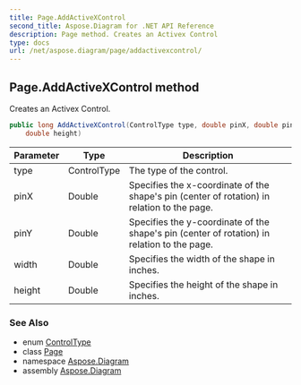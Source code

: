 ```yaml
---
title: Page.AddActiveXControl
second_title: Aspose.Diagram for .NET API Reference
description: Page method. Creates an Activex Control
type: docs
url: /net/aspose.diagram/page/addactivexcontrol/
---
```

## Page.AddActiveXControl method

Creates an Activex Control.

```csharp
public long AddActiveXControl(ControlType type, double pinX, double pinY, double width, 
    double height)
```

| Parameter | Type | Description |
| --- | --- | --- |
| type | ControlType | The type of the control. |
| pinX | Double | Specifies the x-coordinate of the shape's pin (center of rotation) in relation to the page. |
| pinY | Double | Specifies the y-coordinate of the shape's pin (center of rotation) in relation to the page. |
| width | Double | Specifies the width of the shape in inches. |
| height | Double | Specifies the height of the shape in inches. |

### See Also

* enum [ControlType](../../../aspose.diagram.activexcontrols/controltype/)
* class [Page](../)
* namespace [Aspose.Diagram](../../page/)
* assembly [Aspose.Diagram](../../../)


